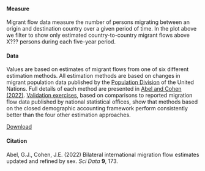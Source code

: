 #### Measure
Migrant flow data measure the number of persons migrating between an origin and destination country over a given period of time. In the plot above we filter to show only estimated country-to-country migrant flows above X??? persons during each five-year period.

#### Data
Values are based on estimates of migrant flows from one of six different estimation methods. All estimation methods are based on changes in migrant population data published by the [Population Division](https://www.un.org/development/desa/pd/content/international-migrant-stock) of the United Nations. Full details of each method are presented in [Abel and Cohen (2022)](https://www.nature.com/articles/s41597-022-01271-z). [Validation exercises](https://www.nature.com/articles/s41597-022-01271-z#Sec5), based on comparisons to reported migration flow data published by national statistical offices, show that methods based on the closed demographic accounting framework perform consistently better than the four other estimation approaches.

[Download](https://doi.org/10.6084/m9.figshare.12845711) 

#### Citation
Abel, G.J., Cohen, J.E. (2022) Bilateral international migration flow estimates updated and refined by sex. *Sci Data* **9**, 173.
